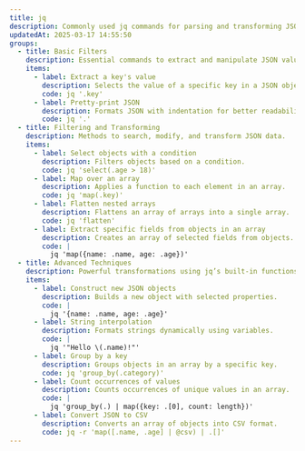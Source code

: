 ```yaml
---
title: jq
description: Commonly used jq commands for parsing and transforming JSON data.
updatedAt: 2025-03-17 14:55:50
groups:
  - title: Basic Filters
    description: Essential commands to extract and manipulate JSON values.
    items:
      - label: Extract a key's value
        description: Selects the value of a specific key in a JSON object.
        code: jq '.key'
      - label: Pretty-print JSON
        description: Formats JSON with indentation for better readability.
        code: jq '.'
  - title: Filtering and Transforming
    description: Methods to search, modify, and transform JSON data.
    items:
      - label: Select objects with a condition
        description: Filters objects based on a condition.
        code: jq 'select(.age > 18)'
      - label: Map over an array
        description: Applies a function to each element in an array.
        code: jq 'map(.key)'
      - label: Flatten nested arrays
        description: Flattens an array of arrays into a single array.
        code: jq 'flatten'
      - label: Extract specific fields from objects in an array
        description: Creates an array of selected fields from objects.
        code: |
          jq 'map({name: .name, age: .age})'
  - title: Advanced Techniques
    description: Powerful transformations using jq’s built-in functions.
    items:
      - label: Construct new JSON objects
        description: Builds a new object with selected properties.
        code: |
          jq '{name: .name, age: .age}'
      - label: String interpolation
        description: Formats strings dynamically using variables.
        code: |
          jq '"Hello \(.name)!"'
      - label: Group by a key
        description: Groups objects in an array by a specific key.
        code: jq 'group_by(.category)'
      - label: Count occurrences of values
        description: Counts occurrences of unique values in an array.
        code: |
          jq 'group_by(.) | map({key: .[0], count: length})'
      - label: Convert JSON to CSV
        description: Converts an array of objects into CSV format.
        code: jq -r 'map([.name, .age] | @csv) | .[]'
---
```

